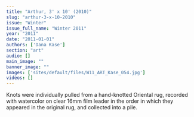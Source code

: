 ```yaml
---
title: "Arthur, 3' x 10' (2010)"
slug: "arthur-3-x-10-2010"
issue: "Winter"
issue_full_name: "Winter 2011"
year: "2011"
date: "2011-01-01"
authors: ['Dana Kase']
section: "art"
audio: []
main_image: ""
banner_image: ""
images: ['sites/default/files/W11_ART_Kase_054.jpg']
videos: []
---
```

Knots were individually pulled from a hand-knotted Oriental rug, recorded with watercolor on clear 16mm film leader in the order in which they appeared in the original rug, and collected into a pile.

